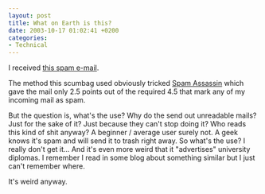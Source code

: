 ```yaml
---
layout: post
title: What on Earth is this?
date: 2003-10-17 01:02:41 +0200
categories:
- Technical
---
```

<p>I received <a href="http://www.rusiczki.net/blog/blogstuff/what_on_earth_is_this.txt">this spam e-mail</a>.</p>
<p>The method this scumbag used obviously tricked <a href="http://spamassassin.org/" title="Great SPAM fighting tool">Spam Assassin</a> which gave the mail only 2.5 points out of the required 4.5 that mark any of my incoming mail as spam.</p>
<p>But the question is, what's the use? Why do the send out unreadable mails? Just for the sake of it? Just because they can't stop doing it? Who reads this kind of shit anyway? A beginner / average user surely not. A geek knows it's spam and will send it to trash right away. So what's the use? I really don't get it... And it's even more weird that it "advertises" university diplomas. I remember I read in some blog about something similar but I just can't remember where.</p>
<p>It's weird anyway.</p>
